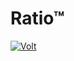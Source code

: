 # Ratio™
<a href="https://botsfordiscord.com/api/bot/716944009930473494/widget" >
  <img src="https://botsfordiscord.com/api/bot/716944009930473494/widget" alt="Volt" />
</a>

